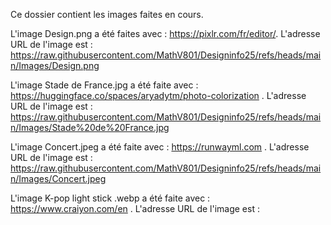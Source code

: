 Ce dossier contient les images faites en cours.

L'image Design.png a été faites avec : https://pixlr.com/fr/editor/. L'adresse URL de l'image est : 
https://raw.githubusercontent.com/MathV801/Designinfo25/refs/heads/main/Images/Design.png

L'image Stade de France.jpg a été faite avec : https://huggingface.co/spaces/aryadytm/photo-colorization . 
L'adresse URL de l'image est : 
https://raw.githubusercontent.com/MathV801/Designinfo25/refs/heads/main/Images/Stade%20de%20France.jpg

L'image Concert.jpeg a été faite avec : https://runwayml.com . L'adresse URL de l'image est :
https://raw.githubusercontent.com/MathV801/Designinfo25/refs/heads/main/Images/Concert.jpeg

L'image K-pop light stick .webp a été faite avec : https://www.craiyon.com/en . L'adresse URL de l'image est : 
